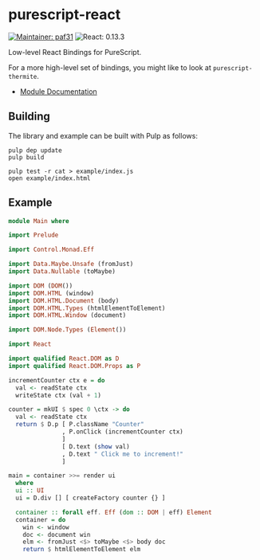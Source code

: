 purescript-react
================

[![Maintainer: paf31](https://img.shields.io/badge/maintainer-paf31-lightgrey.svg)](http://github.com/paf31) ![React: 0.13.3](https://img.shields.io/badge/react-0.13.3-lightgrey.svg)

Low-level React Bindings for PureScript.

For a more high-level set of bindings, you might like to look at `purescript-thermite`.

- [Module Documentation](docs/)

## Building

The library and example can be built with Pulp as follows:

    pulp dep update
    pulp build

    pulp test -r cat > example/index.js
    open example/index.html

## Example

```purescript
module Main where

import Prelude

import Control.Monad.Eff

import Data.Maybe.Unsafe (fromJust)
import Data.Nullable (toMaybe)

import DOM (DOM())
import DOM.HTML (window)
import DOM.HTML.Document (body)
import DOM.HTML.Types (htmlElementToElement)
import DOM.HTML.Window (document)

import DOM.Node.Types (Element())

import React

import qualified React.DOM as D
import qualified React.DOM.Props as P

incrementCounter ctx e = do
  val <- readState ctx
  writeState ctx (val + 1)

counter = mkUI $ spec 0 \ctx -> do
  val <- readState ctx
  return $ D.p [ P.className "Counter"
               , P.onClick (incrementCounter ctx)
               ]
               [ D.text (show val)
               , D.text " Click me to increment!"
               ]

main = container >>= render ui
  where
  ui :: UI
  ui = D.div [] [ createFactory counter {} ]

  container :: forall eff. Eff (dom :: DOM | eff) Element
  container = do
    win <- window
    doc <- document win
    elm <- fromJust <$> toMaybe <$> body doc
    return $ htmlElementToElement elm
```
